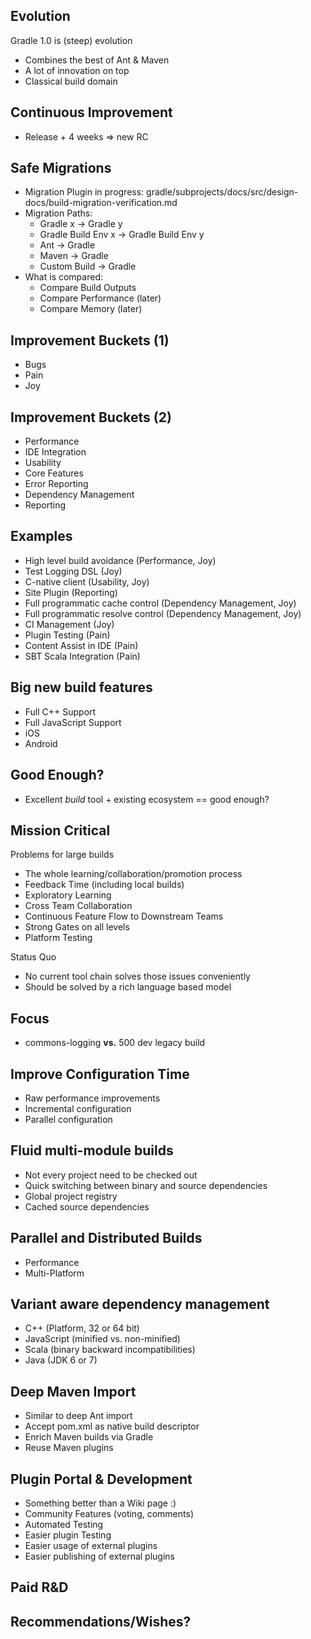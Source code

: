 ## Evolution

Gradle 1.0 is (steep) evolution

- Combines the best of Ant & Maven
- A lot of innovation on top
- Classical build domain

## Continuous Improvement 

* Release + 4 weeks => new RC

## Safe Migrations

* Migration Plugin in progress: gradle/subprojects/docs/src/design-docs/build-migration-verification.md
* Migration Paths:
	* Gradle x -> Gradle y
	* Gradle Build Env x -> Gradle Build Env y
	* Ant -> Gradle
	* Maven -> Gradle
	* Custom Build -> Gradle
* What is compared:
	* Compare Build Outputs
	* Compare Performance (later)
	* Compare Memory (later)

## Improvement Buckets (1)

* Bugs
* Pain
* Joy

## Improvement Buckets (2)

* Performance
* IDE Integration
* Usability
* Core Features
* Error Reporting
* Dependency Management
* Reporting

## Examples

* High level build avoidance (Performance, Joy)
* Test Logging DSL (Joy)
* C-native client (Usability, Joy)
* Site Plugin (Reporting)
* Full programmatic cache control (Dependency Management, Joy)
* Full programmatic resolve control (Dependency Management, Joy)
* CI Management (Joy)
* Plugin Testing (Pain)
* Content Assist in IDE (Pain)
* SBT Scala Integration (Pain)

## Big new build features

* Full C++ Support
* Full JavaScript Support
* iOS
* Android

## Good Enough?

* Excellent _build_ tool + existing ecosystem == good enough?

## Mission Critical

Problems for large builds

* The whole learning/collaboration/promotion process
* Feedback Time (including local builds)
* Exploratory Learning
* Cross Team Collaboration
* Continuous Feature Flow to Downstream Teams
* Strong Gates on all levels
* Platform Testing

Status Quo

* No current tool chain solves those issues conveniently
* Should be solved by a rich language based model

## Focus
* commons-logging __vs.__ 500 dev legacy build

## Improve Configuration Time
* Raw performance improvements
* Incremental configuration
* Parallel configuration

## Fluid multi-module builds
* Not every project need to be checked out
* Quick switching between binary and source dependencies
* Global project registry
* Cached source dependencies

## Parallel and Distributed Builds
- Performance
- Multi-Platform

## Variant aware dependency management 
- C++ (Platform, 32 or 64 bit)
- JavaScript (minified vs. non-minified)
- Scala (binary backward incompatibilities)
- Java (JDK 6 or 7)

## Deep Maven Import
- Similar to deep Ant import
- Accept pom.xml as native build descriptor
- Enrich Maven builds via Gradle
- Reuse Maven plugins

## Plugin Portal & Development
- Something better than a Wiki page :)
- Community Features (voting, comments)
- Automated Testing
- Easier plugin Testing
- Easier usage of external plugins
- Easier publishing of external plugins

## Paid R&D

## Recommendations/Wishes?






